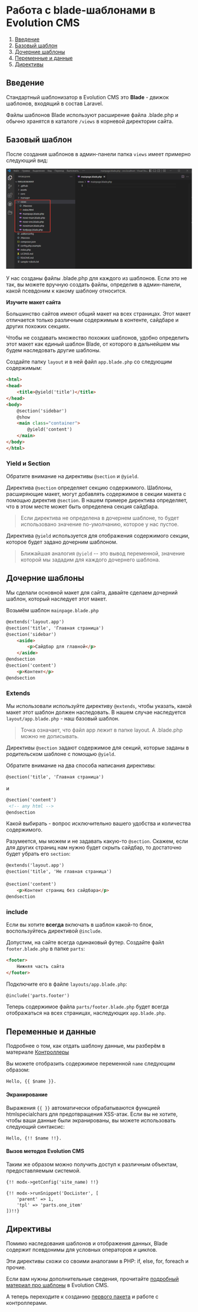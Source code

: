# Работа с blade-шаблонами в Evolution CMS #

1. [Введение](#section1)
2. [Базовый шаблон](#section2)
3. [Дочерние шаблоны](#section3)
4. [Переменные и данные](#section4)
5. [Директивы](#section5)




## Введение  <a name="section1"></a> ##

Стандартный шаблонизатор в Evolution CMS это **Blade** - движок шаблонов, входящий в состав Laravel.

Файлы шаблонов Blade используют расширение файла .blade.php и обычно хранятся в каталоге `/views` в корневой директории сайта.


## Базовый шаблон <a name="section2"></a> ##

После создания шаблонов в админ-панели папка `views` имеет примерно следующий вид:

![blade шаблоны](/assets/images/s9.png)

У нас созданы файлы .blade.php для каждого из шаблонов. Если это не так, вы можете вручную создать файлы, определив в админ-панели, какой псевдоним к какому шаблону относится.

**Изучите макет сайта**

Большинство сайтов имеют общий макет на всех страницах. Этот макет отличается только различным содержимым в контенте, сайдбаре и других похожих секциях.

Чтобы не создавать множество похожих шаблонов, удобно определить этот макет как единый шаблон Blade, от которого в дальнейшем мы будем наследовать другие шаблоны.

Создайте папку `layout` и в ней файл `app.blade.php` со следующим содержимым:
```html
<html>
<head>
    <title>@yield('title')</title>
</head>
<body>
    @section('sidebar')
    @show
    <main class="container">
        @yield('content')
    </main>
</body>
</html>
```

### Yield  и Section ###

Обратите внимание на директивы `@section` и `@yield`. 

Директива `@section` определяет секцию содержимого. Шаблоны, расширяющие макет, могут добавлять содержимое в секции макета с помощью директив `@section`. В нашем примере директива определяет, что в этом месте может быть определена секция сайдбара.
> Если директива не определена в дочернем шаблоне, то будет использовано значение по-умолчанию, которое у нас пустое.

Директива `@yield` используется для отображения содержимого секции, которое будет задано дочерним шаблоном. 

>Ближайшая аналогия `@yield` -- это вывод переменной, значение которой мы зададим для каждого дочернего шаблона.

## Дочерние шаблоны <a name="section3"></a> ##

Мы сделали основной макет для сайта, давайте сделаем дочерний шаблон, который наследует этот макет.

Возьмём шаблон `mainpage.blade.php`

```html
@extends('layout.app')
@section('title', 'Главная страница')
@section('sidebar')
	<aside>
		<p>Сайдбар для главной</p>
	</aside>
@endsection
@section('content')
	<p>Контент</p>
@endsection
```

### Extends   ###

Мы использовали используйте директиву `@extends`, чтобы указать, какой макет этот шаблон должен наследовать. В нашем случае наследуется `layout/app.blade.php` - наш базовый шаблон.

>Точка означает, что файл app лежит в папке layout. А .blade.php можно не дописывать.

Директивы `@section` задают содержимое для секций, которые заданы в родительском шаблоне с помощью `@yield`.

Обратите внимание на два способа написания директивы:
```html
@section('title', 'Главная страница')
```
и
```html
@section('content')
 <!-- any html -->
@endsection 
```
Какой выбирать - вопрос исключительно вашего удобства и количества содержимого.

Разумеется, мы можем и не задавать какую-то `@section`. Скажем, если для других страниц нам нужно будет скрыть сайдбар, то достаточно будет убрать его `section`:

```html
@extends('layout.app')
@section('title', 'Не главная страница')

@section('content')
	<p>Контент страниц без сайдбара</p>
@endsection
```

### include ###

Если вы хотите **всегда** включать в шаблон какой-то блок, воспользуйтесь  директивой `@include`.

Допустим, на сайте всегда одинаковый футер. Создайте файл `footer.blade.php` в папке `parts`:

```html
<footer>
	Нижняя часть сайта
</footer>
```

Подключите его в файле `layouts/app.blade.php`:
```html
@include('parts.footer')
```
Теперь содержимое файла `parts/footer.blade.php` будет всегда отображаться на всех страницах, наследующих `app.blade.php`.


## Переменные и данные <a name="section4"></a> ##

Подробнее о том, как отдать шаблону данные, мы разберём в материале [Контроллеры](/v3/02_%D0%A1%D0%BE%D0%B7%D0%B4%D0%B0%D0%BD%D0%B8%D0%B5%20%D1%81%D0%B0%D0%B9%D1%82%D0%B0/05_%D0%9A%D0%BE%D0%BD%D1%82%D1%80%D0%BE%D0%BB%D0%BB%D0%B5%D1%80%D1%8B.md)

Вы можете отобразить содержимое переменной `name` следующим образом:

```
Hello, {{ $name }}.

```
#### Экранирование ####
Выражения `{{ }}` автоматически обрабатываются функцией htmlspecialchars для предотвращения XSS-атак. Если вы не хотите, чтобы ваши данные были экранированы, вы можете использовать следующий синтаксис:
```
Hello, {!! $name !!}.
```
#### Вызов методов Evolution CMS ####

Таким же образом можно получить доступ к различным объектам, предоставляемым системой.
```
{!! modx->getConfig('site_name) !!}
```
```
{!! modx->runSnippet('DocLister', [
	'parent' => 1,
	'tpl' => 'parts.one_item'
])!!}
```



## Директивы <a name="section5"></a> ##

Помимо наследования шаблонов и отображения данных, Blade содержит псевдонимы для условных операторов и циклов.

Эти директивы схожи со своими аналогами в PHP: if, else, for, foreach и прочие.

Если вам нужны дополнительные сведения, прочитайте [подробный материал про шаблоны](/v3/03_%D0%9F%D0%BE%D0%B4%D1%80%D0%BE%D0%B1%D0%BD%D0%B5%D0%B5/01_%D0%A8%D0%B0%D0%B1%D0%BB%D0%BE%D0%BD%D0%B8%D0%B7%D0%B0%D1%86%D0%B8%D1%8F%20%D0%B2%20Evolution%20CMS.md) в Evolution CMS.

А теперь переходите к созданию [первого пакета](/v3/02_%D0%A1%D0%BE%D0%B7%D0%B4%D0%B0%D0%BD%D0%B8%D0%B5%20%D1%81%D0%B0%D0%B9%D1%82%D0%B0/04_%D0%A1%D1%82%D0%B0%D1%80%D1%82%D0%BE%D0%B2%D1%8B%D0%B9%20%D0%BF%D0%B0%D0%BA%D0%B5%D1%82.md) и работе с контроллерами.
